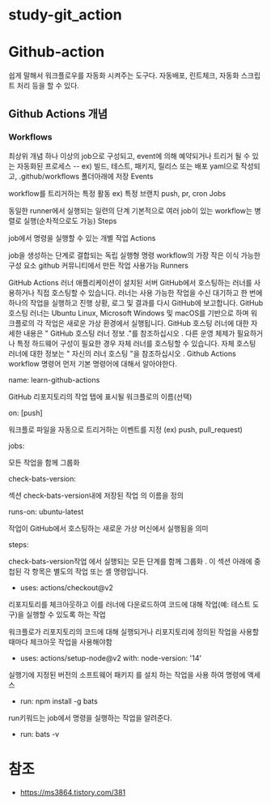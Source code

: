# study-git_action


# Github-action

쉽게 말해서 워크플로우를 자동화 시켜주는 도구다. 자동배포, 린트체크, 자동화 스크립트 처리 등을 할 수 있다.

## Github Actions 개념

### Workflows

최상위 개념
하나 이상의 job으로 구성되고, event에 의해 예약되거나 트리거 될 수 있는 자동화된 프로세스 -- ex) 빌드, 테스트, 패키지, 릴리스 또는 배포
yaml으로 작성되고, .github/workflows 폴더아래에 저장
Events

workflow를 트리거하는 특정 활동
ex) 특정 브랜치 push, pr, cron
Jobs

동일한 runner에서 실행되는 일련의 단계
기본적으로 여러 job이 있는 workflow는 병렬로 실행(순차적으로도 가능)
Steps

job에서 명령을 실행할 수 있는 개별 작업
Actions

job을 생성하는 단계로 결합되는 독립 실행형 명령
workflow의 가장 작은 이식 가능한 구성 요소
github 커뮤니티에서 만든 작업 사용가능
Runners

GitHub Actions 러너 애플리케이션이 설치된 서버
GitHub에서 호스팅하는 러너를 사용하거나 직접 호스팅할 수 있습니다. 러너는 사용 가능한 작업을 수신 대기하고 한 번에 하나의 작업을 실행하고 진행 상황, 로그 및 결과를 다시 GitHub에 보고합니다. GitHub 호스팅 러너는 Ubuntu Linux, Microsoft Windows 및 macOS를 기반으로 하며 워크플로의 각 작업은 새로운 가상 환경에서 실행됩니다. GitHub 호스팅 러너에 대한 자세한 내용은 " GitHub 호스팅 러너 정보 ."를 참조하십시오 . 다른 운영 체제가 필요하거나 특정 하드웨어 구성이 필요한 경우 자체 러너를 호스팅할 수 있습니다. 자체 호스팅 러너에 대한 정보는 " 자신의 러너 호스팅 "을 참조하십시오 .
Github Actions workflow 명령어
먼저 기본 명령어에 대해서 알아야한다.

name: learn-github-actions

GitHub 리포지토리의 작업 탭에 표시될 워크플로의 이름(선택)

on: [push]

워크플로 파일을 자동으로 트리거하는 이벤트를 지정 (ex) push, pull_request)

jobs:

모든 작업을 함께 그룹화

check-bats-version:

섹션 check-bats-version내에 저장된 작업 의 이름을 정의

runs-on: ubuntu-latest

작업이 GitHub에서 호스팅하는 새로운 가상 머신에서 실행됨을 의미

steps:

check-bats-version작업 에서 실행되는 모든 단계를 함께 그룹화 . 이 섹션 아래에 중첩된 각 항목은 별도의 작업 또는 셸 명령입니다.

- uses: actions/checkout@v2

리포지토리를 체크아웃하고 이를 러너에 다운로드하여 코드에 대해 작업(예: 테스트 도구)을 실행할 수 있도록 하는 작업

워크플로가 리포지토리의 코드에 대해 실행되거나 리포지토리에 정의된 작업을 사용할 때마다 체크아웃 작업을 사용해야함

- uses: actions/setup-node@v2 with: node-version: '14'

실행기에 지정된 버전의 소프트웨어 패키지 를 설치 하는 작업을 사용 하여 명령에 액세스

- run: npm install -g bats

run키워드는 job에서 명령을 실행하는 작업을 알려준다.

- run: bats -v

# 참조

- https://ms3864.tistory.com/381

